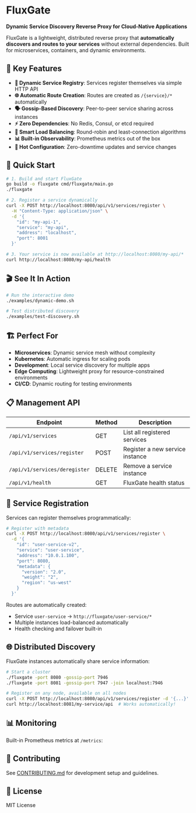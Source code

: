 # FluxGate

**Dynamic Service Discovery Reverse Proxy for Cloud-Native Applications**

FluxGate is a lightweight, distributed reverse proxy that **automatically discovers and routes to your services** without external dependencies. Built for microservices, containers, and dynamic environments.

## 🎯 Key Features

- **🔄 Dynamic Service Registry**: Services register themselves via simple HTTP API
- **🌐 Automatic Route Creation**: Routes are created as `/{service}/*` automatically
- **🗣️ Gossip-Based Discovery**: Peer-to-peer service sharing across instances
- **⚡ Zero Dependencies**: No Redis, Consul, or etcd required
- **🔀 Smart Load Balancing**: Round-robin and least-connection algorithms
- **📊 Built-in Observability**: Prometheus metrics out of the box
- **🔧 Hot Configuration**: Zero-downtime updates and service changes

## 🚀 Quick Start

```bash
# 1. Build and start FluxGate
go build -o fluxgate cmd/fluxgate/main.go
./fluxgate

# 2. Register a service dynamically
curl -X POST http://localhost:8080/api/v1/services/register \
  -H "Content-Type: application/json" \
  -d '{
    "id": "my-api-1",
    "service": "my-api",
    "address": "localhost",
    "port": 8001
  }'

# 3. Your service is now available at http://localhost:8080/my-api/*
curl http://localhost:8080/my-api/health
```

## 🎬 See It In Action

```bash
# Run the interactive demo
./examples/dynamic-demo.sh

# Test distributed discovery
./examples/test-discovery.sh
```

## 🏗️ Perfect For

- **Microservices**: Dynamic service mesh without complexity
- **Kubernetes**: Automatic ingress for scaling pods
- **Development**: Local service discovery for multiple apps
- **Edge Computing**: Lightweight proxy for resource-constrained environments
- **CI/CD**: Dynamic routing for testing environments

## 📋 Management API

| Endpoint                      | Method | Description                     |
| ----------------------------- | ------ | ------------------------------- |
| `/api/v1/services`            | GET    | List all registered services    |
| `/api/v1/services/register`   | POST   | Register a new service instance |
| `/api/v1/services/deregister` | DELETE | Remove a service instance       |
| `/api/v1/health`              | GET    | FluxGate health status          |

## 🔧 Service Registration

Services can register themselves programmatically:

```bash
# Register with metadata
curl -X POST http://localhost:8080/api/v1/services/register \
  -d '{
    "id": "user-service-v2",
    "service": "user-service",
    "address": "10.0.1.100",
    "port": 8080,
    "metadata": {
      "version": "2.0",
      "weight": "2",
      "region": "us-west"
    }
  }'
```

Routes are automatically created:

- Service `user-service` → `http://fluxgate/user-service/*`
- Multiple instances load-balanced automatically
- Health checking and failover built-in

## 🌐 Distributed Discovery

FluxGate instances automatically share service information:

```bash
# Start a cluster
./fluxgate -port 8080 -gossip-port 7946
./fluxgate -port 8081 -gossip-port 7947 -join localhost:7946

# Register on any node, available on all nodes
curl -X POST http://localhost:8080/api/v1/services/register -d '{...}'
curl http://localhost:8081/my-service/api  # Works automatically!
```

## 📊 Monitoring

Built-in Prometheus metrics at `/metrics`:

## 🤝 Contributing

See [CONTRIBUTING.md](CONTRIBUTING.md) for development setup and guidelines.

## 📄 License

MIT License
